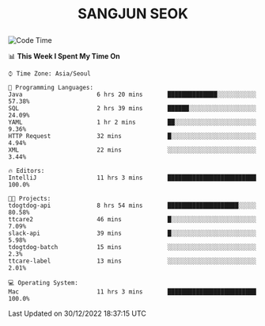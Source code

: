 <h1>
 <p align="center">
   SANGJUN SEOK
 </p>
</h1>

<!--START_SECTION:waka-->
![Code Time](http://img.shields.io/badge/Code%20Time-2%2C132%20hrs%2032%20mins-blue)

📊 **This Week I Spent My Time On** 

```text
⌚︎ Time Zone: Asia/Seoul

💬 Programming Languages: 
Java                     6 hrs 20 mins       ██████████████░░░░░░░░░░░   57.38% 
SQL                      2 hrs 39 mins       ██████░░░░░░░░░░░░░░░░░░░   24.09% 
YAML                     1 hr 2 mins         ██░░░░░░░░░░░░░░░░░░░░░░░   9.36% 
HTTP Request             32 mins             █░░░░░░░░░░░░░░░░░░░░░░░░   4.94% 
XML                      22 mins             ░░░░░░░░░░░░░░░░░░░░░░░░░   3.44%

🔥 Editors: 
IntelliJ                 11 hrs 3 mins       █████████████████████████   100.0%

🐱‍💻 Projects: 
tdogtdog-api             8 hrs 54 mins       ████████████████████░░░░░   80.58% 
ttcare2                  46 mins             █░░░░░░░░░░░░░░░░░░░░░░░░   7.09% 
slack-api                39 mins             █░░░░░░░░░░░░░░░░░░░░░░░░   5.98% 
tdogtdog-batch           15 mins             ░░░░░░░░░░░░░░░░░░░░░░░░░   2.3% 
ttcare-label             13 mins             ░░░░░░░░░░░░░░░░░░░░░░░░░   2.01%

💻 Operating System: 
Mac                      11 hrs 3 mins       █████████████████████████   100.0%

```


 Last Updated on 30/12/2022 18:37:15 UTC
<!--END_SECTION:waka-->
